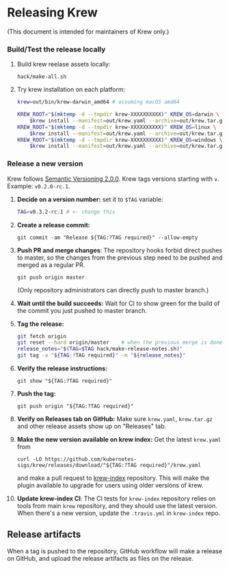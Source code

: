 # Releasing Krew

(This document is intended for maintainers of Krew only.)

### Build/Test the release locally

1. Build krew reelase assets locally:

       hack/make-all.sh

2. Try krew installation on each platform:

    ```sh
    krew=out/bin/krew-darwin_amd64 # assuming macOS amd64

    KREW_ROOT="$(mktemp -d --tmpdir krew-XXXXXXXXXX)" KREW_OS=darwin \
        $krew install --manifest=out/krew.yaml --archive=out/krew.tar.gz && \
    KREW_ROOT="$(mktemp -d --tmpdir krew-XXXXXXXXXX)" KREW_OS=linux \
        $krew install --manifest=out/krew.yaml --archive=out/krew.tar.gz && \
    KREW_ROOT="$(mktemp -d --tmpdir krew-XXXXXXXXXX)" KREW_OS=windows \
        $krew install --manifest=out/krew.yaml --archive=out/krew.tar.gz
    ```

### Release a new version

Krew follows [Semantic Versioning 2.0.0](https://semver.org/spec/v2.0.0.html).
Krew tags versions starting with `v`. Example: `v0.2.0-rc.1`.

1. **Decide on a version number:** set it to `$TAG` variable:

    ```sh
    TAG=v0.3.2-rc.1 # <- change this
    ```

1. **Create a release commit:**

       git commit -am "Release ${TAG:?TAG required}" --allow-empty

1. **Push PR and merge changes**: The repository hooks forbid direct pushes to
   master, so the changes from the previous step need to be pushed and merged
   as a regular PR.

       git push origin master

   (Only repository administrators can directly push to master branch.)

1. **Wait until the build succeeds:** Wait for CI to show green for the
   build of the commit you just pushed to master branch.

1. **Tag the release:**

    ```sh
    git fetch origin
    git reset --hard origin/master    # when the previous merge is done
    release_notes="$(TAG=$TAG hack/make-release-notes.sh)"
    git tag -a "${TAG:?TAG required}" -m "${release_notes}"
    ```

1. **Verify the release instructions:**

       git show "${TAG:?TAG required}"

1. **Push the tag:**

       git push origin "${TAG:?TAG required}"

1. **Verify on Releases tab on GitHub:** Make sure `krew.yaml`, `krew.tar.gz`
   and other release assets show up on "Releases" tab.

1. **Make the new version available on krew index:** Get the latest `krew.yaml` from

       curl -LO https://github.com/kubernetes-sigs/krew/releases/download/"${TAG:?TAG required}"/krew.yaml

   and make a pull request to
   [krew-index](https://github.com/kubernetes-sigs/krew-index/) repository.
   This will make the plugin available to upgrade for users using older versions
   of krew.

1. **Update krew-index CI**: The CI tests for `krew-index` repository relies on
   tools from main `krew` repository, and they should use the latest version.
   When there's a new version, update the `.travis.yml` in `krew-index` repo.

## Release artifacts

When a tag is pushed to the repository, GitHub workflow will make a release
on GitHub, and upload the release artifacts as files on the release.
